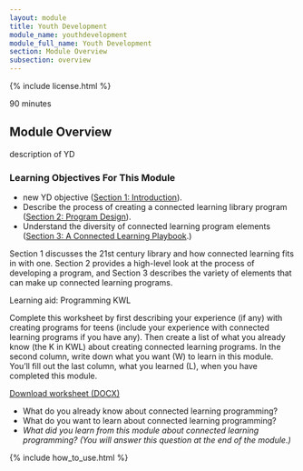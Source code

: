 ```yaml
---
layout: module
title: Youth Development
module_name: youthdevelopment
module_full_name: Youth Development
section: Module Overview
subsection: overview
---
```


{% include license.html %}

<p class="time">90 minutes</p>

## Module Overview

<p class="summary">description of YD </p>


### Learning Objectives For This Module

<ul class="fancy">
	<li>new YD objective (<a href="section-1.html">Section 1: Introduction</a>).</li>
	<li>Describe the process of creating a connected learning library program (<a href="section-2.html">Section 2: Program Design</a>).</li>
	<li>Understand the diversity of connected learning program elements (<a href="section-3.html">Section 3: A Connected Learning Playbook</a>.)</li>
</ul>

Section 1 discusses the 21st century library and how connected learning fits in with one. Section 2 provides a high-level look at the process of developing a program, and Section 3 describes the variety of elements that can make up connected learning programs.

<div class="reflection">
	<p><span class="box-title">Learning aid: Programming KWL</span></p>
	<p>Complete this worksheet by first describing your experience (if any) with creating programs for teens (include your experience with connected learning programs if you have any). Then create a list of what you already know (the K in KWL) about creating connected learning programs. In the second column, write down what you want (W) to learn in this module. You’ll fill out the last column, what you learned (L), when you have completed this module.</p>
	<p class="word_download"><a href="docs/programming_kwl.docx">Download worksheet (DOCX)</a></p>
	<ul>
		<li>What do you already know about connected learning programming?</li>
		<li>What do you want to learn about connected learning programming?</li>
		<li><i>What did you learn from this module about connected learning programming? (You will answer this question at the end of the module.)</i></li>
	</ul>
</div>

{% include how_to_use.html %}
